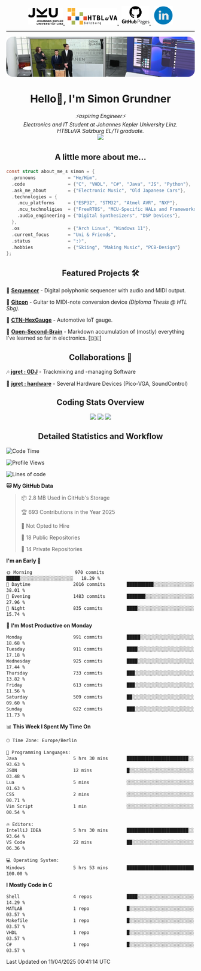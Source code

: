 <p align="center">
  <a href="https://www.jku.at/">
    <picture>
      <source media="(prefers-color-scheme: dark)" srcset="/images/jku_logo_weiss.png" height="45"/>
      <img alt="JKU Linz" src="/images/jku_logo_schwarz.png" height="45"/>
    </picture>
  </a> &nbsp;
   
  <a href="http://www.htl-salzburg.ac.at/startseite.html">
    <picture>
      <source media="(prefers-color-scheme: dark)" srcset="/images/htlbla_logo_weiss.png" height="45"/>
      <img alt="HTBLuVA Salzburg" src="/images/htlbla_logo_schwarz.png" height="45"/>
    </picture>
  </a> &nbsp;
   
  <a href="https://s-grundner.github.io/">
    <picture>
      <source media="(prefers-color-scheme: dark)" srcset="/images/pages_weiss.png" height="50"/>
      <img alt="Pages" src="/images/pages.png" height="50"/>
    </picture>
  </a> &nbsp;
  
  <a href="https://www.linkedin.com/in/simon-grundner/">
    <img alt="LinkedIn" src="/images/LinkedIn.png" height="50"/>
  </a>
</p>

---

<img alt="Banner" src="/images/banner.png" align="canter"/>

<h1 align="center">Hello👋, I'm Simon Grundner</h1>

<p align="center">
  <em>
   ⚡aspiring Engineer⚡<br>
    Electronics and IT Student at Johannes Kepler University Linz. <br>
    HTBLuVA Salzburg EL/TI graduate.
    </a><br><img src="https://media.giphy.com/media/WUlplcMpOCEmTGBtBW/giphy.gif" width="40">
  </em><br>
</p>
 
<h2 align="center"> A little more about me...</h2>
  
```c
const struct about_me_s simon = {
  .pronouns            = "He/Him",
  .code                = {"C", "VHDL", "C#", "Java", "JS", "Python"},
  .ask_me_about        = {"Electronic Music", "Old Japanese Cars"},
  .technologies = { 
    .mcu_platforms     = {"ESP32", "STM32", "Atmel AVR", "NXP"},
    .mcu_technoligies  = {"FreeRTOS", "MCU-Specific HALs and Frameworks"},
    .audio_engineering = {"Digital Synthesizers", "DSP Devices"},
  },
  .os                  = {"Arch Linux", "Windows 11"},
  .current_focus       = "Uni & Friends",
  .status              = ":)",
  .hobbies             = {"Skiing", "Making Music", "PCB-Design"}
};
 ```
<h2 align="center">Featured Projects 🛠</h2>

🎹 [**Sequencer**](https://github.com/s-grundner/HWEP-Sequencer) - Digital polyphonic sequencer with audio and MIDI output. <br/>

🎸 [**Gitcon**](https://github.com/s-grundner/MTAP-MIDI-Guitar-Converter) - Guitar to MIDI-note conversion device _(Diploma Thesis @ HTL Sbg)_. <br/>

🚗 [**CTN-HexGauge**](https://github.com/s-grundner/CTN-HexGauge) - Automotive IoT gauge. <br/>

🧠 [**Open-Second-Brain**](https://github.com/s-grundner/Elektronik) - Markdown accumulation of (mostly) everything I've learned so far in electronics. [🇩🇪] <br/>

<h2 align="center">Collaborations 🤝</h2>

🎶 [**jgret : GDJ**](https://github.com/jgret/GDJ) - Trackmixing and -managing Software 

🔌 [**jgret : hardware**](https://github.com/jgret/hardware) - Several Hardware Devices (Pico-VGA, SoundControl)

<h2 align="center"> Coding Stats Overview </h2>

<div align ="center"> 

![](http://github-profile-summary-cards.vercel.app/api/cards/profile-details?username=s-grundner&theme=aura_dark)
![](http://github-profile-summary-cards.vercel.app/api/cards/repos-per-language?username=s-grundner&theme=aura_dark)
![](http://github-profile-summary-cards.vercel.app/api/cards/stats?username=s-grundner&theme=aura_dark)

</div>

<h2 align="center"> Detailed Statistics and Workflow </h2>

<!--START_SECTION:waka-->
![Code Time](http://img.shields.io/badge/Code%20Time-667%20hrs%2052%20mins-blue)

![Profile Views](http://img.shields.io/badge/Profile%20Views-1-blue)

![Lines of code](https://img.shields.io/badge/From%20Hello%20World%20I%27ve%20Written-26.3%20million%20lines%20of%20code-blue)

**🐱 My GitHub Data** 

> 📦 2.8 MB Used in GitHub's Storage 
 > 
> 🏆 693 Contributions in the Year 2025
 > 
> 🚫 Not Opted to Hire
 > 
> 📜 18 Public Repositories 
 > 
> 🔑 14 Private Repositories 
 > 
**I'm an Early 🐤** 

```text
🌞 Morning                970 commits         █████░░░░░░░░░░░░░░░░░░░░   18.29 % 
🌆 Daytime                2016 commits        ██████████░░░░░░░░░░░░░░░   38.01 % 
🌃 Evening                1483 commits        ███████░░░░░░░░░░░░░░░░░░   27.96 % 
🌙 Night                  835 commits         ████░░░░░░░░░░░░░░░░░░░░░   15.74 % 
```
📅 **I'm Most Productive on Monday** 

```text
Monday                   991 commits         █████░░░░░░░░░░░░░░░░░░░░   18.68 % 
Tuesday                  911 commits         ████░░░░░░░░░░░░░░░░░░░░░   17.18 % 
Wednesday                925 commits         ████░░░░░░░░░░░░░░░░░░░░░   17.44 % 
Thursday                 733 commits         ███░░░░░░░░░░░░░░░░░░░░░░   13.82 % 
Friday                   613 commits         ███░░░░░░░░░░░░░░░░░░░░░░   11.56 % 
Saturday                 509 commits         ██░░░░░░░░░░░░░░░░░░░░░░░   09.60 % 
Sunday                   622 commits         ███░░░░░░░░░░░░░░░░░░░░░░   11.73 % 
```


📊 **This Week I Spent My Time On** 

```text
🕑︎ Time Zone: Europe/Berlin

💬 Programming Languages: 
Java                     5 hrs 30 mins       ███████████████████████░░   93.63 % 
JSON                     12 mins             █░░░░░░░░░░░░░░░░░░░░░░░░   03.48 % 
Lua                      5 mins              ░░░░░░░░░░░░░░░░░░░░░░░░░   01.63 % 
CSS                      2 mins              ░░░░░░░░░░░░░░░░░░░░░░░░░   00.71 % 
Vim Script               1 min               ░░░░░░░░░░░░░░░░░░░░░░░░░   00.54 % 

🔥 Editors: 
IntelliJ IDEA            5 hrs 30 mins       ███████████████████████░░   93.64 % 
VS Code                  22 mins             ██░░░░░░░░░░░░░░░░░░░░░░░   06.36 % 

💻 Operating System: 
Windows                  5 hrs 53 mins       █████████████████████████   100.00 % 
```

**I Mostly Code in C** 

```text
Shell                    4 repos             ████░░░░░░░░░░░░░░░░░░░░░   14.29 % 
MATLAB                   1 repo              █░░░░░░░░░░░░░░░░░░░░░░░░   03.57 % 
Makefile                 1 repo              █░░░░░░░░░░░░░░░░░░░░░░░░   03.57 % 
VHDL                     1 repo              █░░░░░░░░░░░░░░░░░░░░░░░░   03.57 % 
C#                       1 repo              █░░░░░░░░░░░░░░░░░░░░░░░░   03.57 % 
```




 Last Updated on 11/04/2025 00:41:14 UTC
<!--END_SECTION:waka-->
